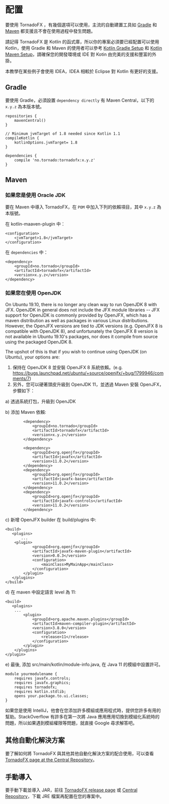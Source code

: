 # 配置

要使用 TornadoFX ，有幾個選項可以使用，主流的自動建置工具如 [Gradle](http://gradle.org/) 和 [Maven](https://maven.apache.org/) 都支援且不會在使用過程中發生問題。

請記得 TornadoFX 是 Kotlin 的函式庫，所以你的專案必須要已經配置可以使用 Kotlin，使用 Gradle 和 Maven 的使用者可以參考 [Kotlin Gradle Setup](https://kotlinlang.org/docs/reference/using-gradle.html) 和 [Kotlin Maven Setup](https://kotlinlang.org/docs/reference/using-maven.html)，請確保您的開發環境或 IDE 對 Kotin 由完美的支援和豐富的外掛。

本教學在某些例子會使用 IDEA，IDEA 相較於 Eclipse 對 Kotlin 有更好的支援。

## Gradle

要使用 Gradle，必須設置 `dependency directly` 有 Maven Central，以下的 `x.y.z` 為本版本號。

```
repositories {
    mavenCentral()
}

// Minimum jvmTarget of 1.8 needed since Kotlin 1.1
compileKotlin {
    kotlinOptions.jvmTarget= 1.8
}

dependencies {
    compile 'no.tornado:tornadofx:x.y.z'
}
```

## Maven

### 如果您是使用 Oracle JDK

要在 Maven 中導入 TornadoFX，在 `POM` 中加入下列的依賴項目，其中 `x.y.z` 為本版號。

在 kotlin-maaven-plugin 中：

```
<configuration>
    <jvmTarget>1.8</jvmTarget>
</configuration>
```

在 `dependencies` 中：

```
<dependency>
    <groupId>no.tornado</groupId>
    <artifactId>tornadofx</artifactId>
    <version>x.y.z</version>
</dependency>
```

### 如果您在使用 OpenJDK

On Ubuntu 19.10, there is no longer any clean way to run OpenJDK 8 with JFX. OpenJDK in general does not include the JFX module libraries -- JFX support for OpenJDK is commonly provided by OpenJFX, which has a maven distribution as well as packages in various Linux distributions. However, the OpenJFX versions are tied to JDK versions (e.g. OpenJFX 8 is compatible with OpenJDK 8), and unfortunately the OpenJFX 8 version is not available in Ubuntu 19.10's packages, nor does it compile from source using the packaged OpenJDK 8.

The upshot of this is that if you wish to continue using OpenJDK (on Ubuntu), your options are:

1) 保持在 OpenJDK 8 並安裝 OpenJFX 8 系統依賴。(e.g. https://bugs.launchpad.net/ubuntu/+source/openjfx/+bug/1799946/comments/7)
2) 另外，您可以硬著頭皮升級到 OpenJDK 11，並透過 Maven 安裝 OpenJFX，步驟如下：

a) 透過系統打包，升級到 OpenJDK

b) 添加 Maven 依賴:

```
        <dependency>
            <groupId>no.tornado</groupId>
            <artifactId>tornadofx</artifactId>
    	    <version>x.y.z</version>
        </dependency>

        <dependency>
            <groupId>org.openjfx</groupId>
            <artifactId>javafx</artifactId>
            <version>11.0.2</version>
        </dependency>
        <dependency>
            <groupId>org.openjfx</groupId>
            <artifactId>javafx-base</artifactId>
            <version>11.0.2</version>
        </dependency>
        <dependency>
            <groupId>org.openjfx</groupId>
            <artifactId>javafx-controls</artifactId>
            <version>11.0.2</version>
        </dependency>
```

c) 新增 OpenJFX builder 在 build/plugins 中:
```
<build>
   <plugins>
       ...
	<plugin>
            <groupId>org.openjfx</groupId>
            <artifactId>javafx-maven-plugin</artifactId>
            <version>0.0.3</version>
            <configuration>
                <mainClass>MyMainApp</mainClass>
            </configuration>
        </plugin>
   </plugins>
</build>
```

d) 在 maven 中設定語言 level 為 11:
```
<build>
   <plugins>
	...
        <plugin>
            <groupId>org.apache.maven.plugins</groupId>
            <artifactId>maven-compiler-plugin</artifactId>
            <version>3.8.0</version>
            <configuration>
                <release>11</release>
            </configuration>
        </plugin>
    </plugins>
</plugin>
```

e) 最後, 添加 src/main/kotlin/module-info.java, 在 Java 11 的模組中設置許可。

```
module yourmodulename {
    requires javafx.controls;
    requires javafx.graphics;
    requires tornadofx;
    requires kotlin.stdlib;
    opens your.package.to.ui.classes;
}
```

如果您是使用 IntelliJ，他會在您添加許多模組或應用程式時，提供您許多有用的幫助。StackOverflow 有許多在第一次將 Java 應用應用切換到模組化系統時的問題，所以如果遇到模組權限等問題，就直接 Google 尋求解答吧。

## 其他自動化解決方案

要了解如何將 TornadoFX 與其他其他自動化解決方案的配合使用，可以查看 [TornadoFX page at the Central Repository](https://search.maven.org/artifact/no.tornado/tornadofx/)。

## 手動導入

要手動下載並導入 JAR，前往 [TornadoFX release page](https://github.com/edvin/tornadofx/releases) 或 [Central Repository](https://search.maven.org)，下載 JRE 檔案再配置在您的專案中。
